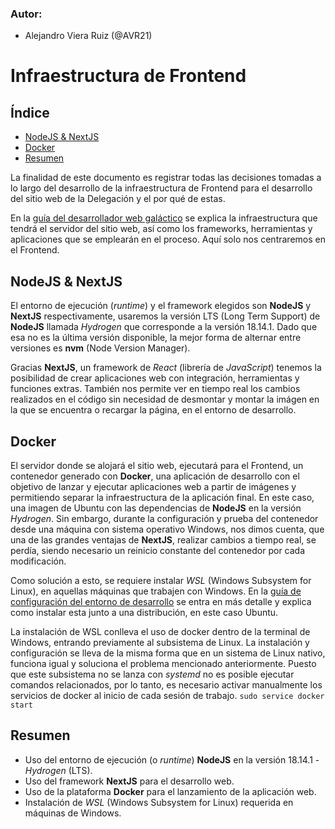    ### Autor:
   - Alejandro Viera Ruiz (@AVR21)
   
   
   # Infraestructura de Frontend

   ## Índice
   - [NodeJS & NextJS](#nodejs--nextjs)
   - [Docker](#docker)
   - [Resumen](#resumen)

La finalidad de este documento es registrar todas las decisiones tomadas a lo largo del desarrollo de la infraestructura de Frontend para el desarrollo del sitio web de la Delegación y el por qué de estas.

En la [guía del desarrollador web galáctico][1] se explica la infraestructura que tendrá el servidor del sitio web, así como los frameworks, herramientas y aplicaciones que se emplearán en el proceso. Aquí solo nos centraremos en el Frontend. 

   ## NodeJS & NextJS

El entorno de ejecución (*runtime*) y el framework elegidos son **NodeJS** y **NextJS** respectivamente, usaremos la versión LTS (Long Term Support) de **NodeJS** llamada *Hydrogen* que corresponde a la versión 18.14.1. Dado que esa no es la última versión disponible, la mejor forma de alternar entre versiones es **nvm** (Node Version Manager). 

Gracias **NextJS**, un framework de *React* (librería de *JavaScript*) tenemos la posibilidad de crear aplicaciones web con integración, herramientas y funciones extras. También nos permite ver en tiempo real los cambios realizados en el código sin necesidad de desmontar y montar la imágen en la que se encuentra o recargar la página, en el entorno de desarrollo.

   ## Docker

El servidor donde se alojará el sitio web, ejecutará para el Frontend, un contenedor generado con **Docker**, una aplicación de desarrollo con el objetivo de lanzar y ejecutar aplicaciones web a partir de imágenes y permitiendo separar la infraestructura de la aplicación final. En este caso, una imagen de Ubuntu con las dependencias de **NodeJS** en la versión *Hydrogen*. Sin embargo, durante la configuración y prueba del contenedor desde una máquina con sistema operativo Windows, nos dimos cuenta, que una de las grandes ventajas de **NextJS**, realizar cambios a tiempo real, se perdía, siendo necesario un reinicio constante del contenedor por cada modificación. 

Como solución a esto, se requiere instalar *WSL* (Windows Subsystem for Linux), en aquellas máquinas que trabajen con Windows. En la [guía de configuración del entorno de desarrollo][2] se entra en más detalle y explica como instalar esta junto a una distribución, en este caso Ubuntu. 

La instalación de WSL conlleva el uso de docker dentro de la terminal de Windows, entrando previamente al subsistema de Linux. La instalación y configuración se lleva de la misma forma que en un sistema de Linux nativo, funciona igual y soluciona el problema mencionado anteriormente. Puesto que este subsistema no se lanza con *systemd* no es posible ejecutar comandos relacionados, por lo tanto, es necesario activar manualmente los servicios de docker al inicio de cada sesión de trabajo. ```sudo service docker start```


   ## Resumen

- Uso del entorno de ejecución (o *runtime*) **NodeJS** en la versión 18.14.1 - *Hydrogen* (LTS).
- Uso del framework **NextJS** para el desarrollo web.
- Uso de la plataforma **Docker** para el lanzamiento de la aplicación web.
- Instalación de *WSL* (Windows Subsystem for Linux) requerida en máquinas de Windows. 

[1]: https://github.com/deii-ulpgc-tecnologia/documentation/blob/systems-docs/introductory-guides/guia-del-web-developer-galactico.md
[2]: https://github.com/deii-ulpgc-tecnologia/documentation/blob/systems-docs/introductory-guides/setup-guide.md